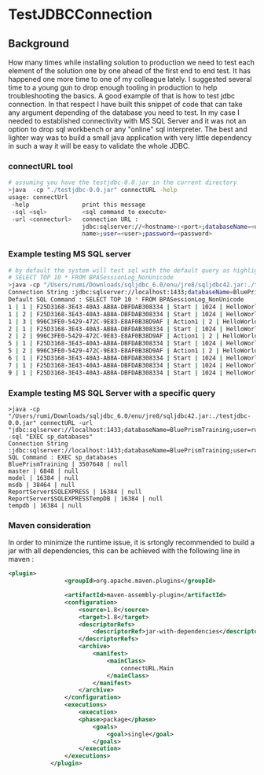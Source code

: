 # TestJDBCConnection

## Background

How many times while installing solution to production we need to test each element of the solution one by one ahead of the first end to end test. It has happened one more time to one of my colleague lately. I suggested several time to a young gun to drop enough tooling in production to help troubleshooting the basics. A good example of that is how to test jdbc connection. In that respect I have built this snippet of code that can take any argument depending of the database you need to test. In my case I needed to established connectivity with MS SQL Server and it was not an option to drop sql workbench or any "online" sql interpreter. The best and lighter way was to build a small java application with very little dependency in such a way it will be easy to validate the whole JDBC.

### connectURL tool

```bash
# assuming you have the testjdbc-0.0.jar in the current directory
>java  -cp "./testjdbc-0.0.jar" connectURL -help
usage: connectUrl
 -help               print this message
 -sql <sql>          <sql command to execute>
 -url <connecturl>   connection URL :
                     jdbc:sqlserver://<hostname>:<port>;databaseName=<db
                     name>;user=<user>;password=<password>

```


### Example testing MS SQL server

```bash
# by default the system will test sql with the default query as highlighed :
# SELECT TOP 10 * FROM BPASessionLog_NonUnicode
>java -cp "/Users/rumi/Downloads/sqljdbc_6.0/enu/jre8/sqljdbc42.jar:./testjdbc-0.0.jar" connectURL -url "jdbc:sqlserver://localhost:1433;databaseName=BluePrismTraining;user=rumi;password=******"
Connection String :jdbc:sqlserver://localhost:1433;databaseName=BluePrismTraining;user=rumi;password=*****
Default SQL Command : SELECT TOP 10 * FROM BPASessionLog_NonUnicode
1 | 1 | F25D3168-3E43-40A3-AB8A-DBFDAB308334 | Start | 1024 | HelloWorld | Main Page | null | null | ERROR: Internal : Failed to find stage linked from stage 'Start'. | 64 | 2017-08-13 15:19:14.617 | null | null | 0 | null | 0
1 | 2 | F25D3168-3E43-40A3-AB8A-DBFDAB308334 | Start | 1024 | HelloWorld | Main Page | null | null | null | null | 2017-08-13 15:19:53.867 | null | null | 0 | null | 0
1 | 3 | 996C3FE0-5429-472C-9E83-E8AF0B38D9AF | Action1 | 2 | HelloWorld | Main Page | null | null | ERROR: Internal : No resource specified for action | 64 | 2017-08-13 15:19:54.897 | null | null | 0 | null | 0
2 | 1 | F25D3168-3E43-40A3-AB8A-DBFDAB308334 | Start | 1024 | HelloWorld | Main Page | null | null | null | null | 2017-08-13 15:40:49.35 | null | null | 0 | null | 0
2 | 2 | 996C3FE0-5429-472C-9E83-E8AF0B38D9AF | Action1 | 2 | HelloWorld | Main Page | null | null | ERROR: Internal : No resource specified for action | 64 | 2017-08-13 15:40:50.397 | null | null | 0 | null | 0
5 | 1 | F25D3168-3E43-40A3-AB8A-DBFDAB308334 | Start | 1024 | HelloWorld | Main Page | null | null | null | null | 2017-08-13 16:34:12.117 | null | null | 0 | null | 0
5 | 2 | 996C3FE0-5429-472C-9E83-E8AF0B38D9AF | Action1 | 2 | HelloWorld | Main Page | null | null | ERROR: Internal : No resource specified for action | 64 | 2017-08-13 16:34:13.15 | null | null | 0 | null | 0
6 | 1 | F25D3168-3E43-40A3-AB8A-DBFDAB308334 | Start | 1024 | HelloWorld | Main Page | null | null | null | null | 2017-08-13 16:39:26.01 | null | null | 0 | null | 0
7 | 1 | F25D3168-3E43-40A3-AB8A-DBFDAB308334 | Start | 1024 | HelloWorld | Main Page | null | null | null | null | 2017-08-13 16:47:08.68 | null | null | 0 | null | 0
9 | 1 | F25D3168-3E43-40A3-AB8A-DBFDAB308334 | Start | 1024 | HelloWorld | Main Page | null | null | null | null | 2017-08-13 16:52:55.4 | null | null | 0 | null | 0

```

### Example testing MS SQL Server with a specific query

```
>java -cp "/Users/rumi/Downloads/sqljdbc_6.0/enu/jre8/sqljdbc42.jar:./testjdbc-0.0.jar" connectURL -url "jdbc:sqlserver://localhost:1433;databaseName=BluePrismTraining;user=rumi;password=******" -sql "EXEC sp_databases"
Connection String :jdbc:sqlserver://localhost:1433;databaseName=BluePrismTraining;user=rumi;password=*****
SQL Command : EXEC sp_databases
BluePrismTraining | 3507648 | null
master | 6848 | null
model | 16384 | null
msdb | 38464 | null
ReportServer$SQLEXPRESS | 16384 | null
ReportServer$SQLEXPRESSTempDB | 16384 | null
tempdb | 16384 | null
```


### Maven consideration
In order to minimize the runtime issue, it is srtongly recommended to build a jar with all dependencies, this can be achieved with the following line in maven :

```xml
<plugin>
				<groupId>org.apache.maven.plugins</groupId>

				<artifactId>maven-assembly-plugin</artifactId>
				<configuration>
					<source>1.8</source>
					<target>1.8</target>
					<descriptorRefs>
						<descriptorRef>jar-with-dependencies</descriptorRef>
					</descriptorRefs>
					<archive>
						<manifest>
							<mainClass>
								connectURL.Main
							</mainClass>
						</manifest>
					</archive>
				</configuration>
				<executions>
					<execution>
					<phase>package</phase>
						<goals>
							<goal>single</goal>
						</goals>
					</execution>
				</executions>
			</plugin>
```


